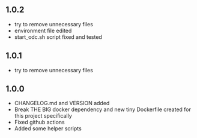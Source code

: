## 1.0.2

- try to remove unnecessary files
- environment file edited
- start_odc.sh script fixed and tested

## 1.0.1

- try to remove unnecessary files

## 1.0.0

- CHANGELOG.md and VERSION added
- Break THE BIG docker dependency and new tiny Dockerfile created for this project specifically
- Fixed github actions
- Added some helper scripts

